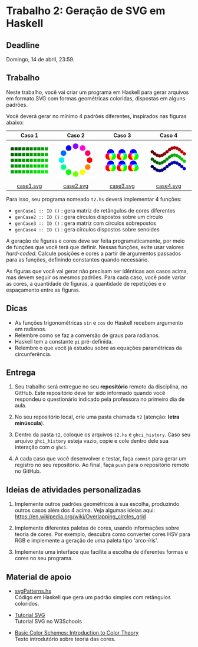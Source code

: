 # Trabalho 2: Geração de SVG em Haskell

## Deadline

Domingo, 14 de abril, 23:59.

## Trabalho

Neste trabalho, você vai criar um programa em Haskell para gerar arquivos em formato SVG com formas geométricas coloridas, dispostas em alguns padrões.

Você deverá gerar no mínimo 4 padrões diferentes, inspirados nas figuras abaixo:

| Caso 1 | Caso 2 | Caso 3 | Caso 4 |  
| :---: | :---: | :---: | :---: |  
| <img src="figs/case1.png" width="150"> | <img src="figs/case2.png" width="150"> | <img src="figs/case3.png" width="150"> | <img src="figs/case4.png" width="150"> |  
| [case1.svg](figs/case1.svg) | [case2.svg](figs/case2.svg) | [case3.svg](figs/case3.svg) | [case4.svg](figs/case4.svg) |  

Para isso, seu programa nomeado `t2.hs` deverá implementar 4 funções: 
- `genCase1 :: IO ()` : gera matriz de retângulos de cores diferentes
- `genCase2 :: IO ()` : gera círculos dispostos sobre um círculo
- `genCase3 :: IO ()` : gera matriz com círculos sobrepostos
- `genCase4 :: IO ()` : gera círculos dispostos sobre senoides

A geração de figuras e cores deve ser feita programaticamente, por meio de funções que você terá que definir. Nessas funções, evite usar valores *hard-coded*. Calcule posições e cores a partir de argumentos passados para as funções, definindo constantes quando necessário.

As figuras que você vai gerar não precisam ser idênticas aos casos acima, mas devem seguir os mesmos padrões. Para cada caso, você pode variar as cores, a quantidade de figuras, a quantidade de repetições e o espaçamento entre as figuras.

## Dicas

- As funções trigonométricas `sin` e `cos` do Haskell recebem argumento em radianos.
- Relembre como se faz a conversão de graus para radianos.
- Haskell tem a constante `pi` pré-definida.
- Relembre o que você já estudou sobre as equações paramétricas da circunferência.


## Entrega

 1. Seu trabalho será entregue no seu **repositório** remoto da disciplina, no GitHub. Este repositório deve ter sido informado quando você respondeu o questionário indicado pela professora no primeiro dia de aula. 

 2. No seu repositório local, crie uma pasta chamada `t2` (atenção: **letra minúscula**).

 3. Dentro da pasta `t2`, coloque os arquivos `t2.hs` e `ghci_history`. Caso seu arquivo `ghci_history` esteja vazio, copie e cole dentro dele sua interação com o `ghci`.

 4. A cada caso que você desenvolver e testar, faça `commit` para gerar um registro no seu repositório. Ao final, faça `push` para o repositório remoto no GitHub.


## Ideias de atividades personalizadas

 1. Implemente outros padrões geométricos à sua escolha, produzindo outros casos além dos 4 acima. Veja algumas ideias aqui: https://en.wikipedia.org/wiki/Overlapping_circles_grid

 2. Implemente diferentes paletas de cores, usando informações sobre teoria de cores. Por exemplo, descubra como converter cores HSV para RGB e implemente a geração de uma paleta tipo 'arco-íris'.

 3. Implemente uma interface que facilite a escolha de diferentes formas e cores no seu programa.


## Material de apoio

- [svgPatterns.hs](svgPatterns.hs)  
  Código em Haskell que gera um padrão simples com retângulos coloridos.

- [Tutorial SVG](https://www.w3schools.com/graphics/svg_intro.asp)  
  Tutorial SVG no W3Schools

- [Basic Color Schemes: Introduction to Color Theory](http://www.tigercolor.com/color-lab/color-theory/color-theory-intro.htm)  
  Texto introdutório sobre teoria das cores.

